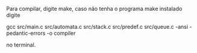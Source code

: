Para compilar, digite make, caso não tenha o programa make instalado
digite 

gcc src/main.c src/automata.c src/stack.c src/predef.c src/queue.c -ansi -pedantic-errors -o compiler

no terminal.